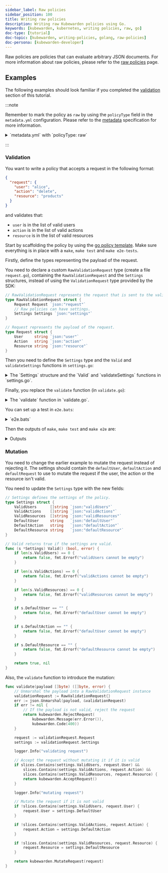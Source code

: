```yaml
---
sidebar_label: Raw policies
sidebar_position: 100
title: Writing raw policies
description: Writing raw Kubewarden policies using Go.
keywords: [kubewarden, kubernetes, writing policies, raw, go]
doc-type: [tutorial]
doc-topic: [kubewarden, writing-policies, golang, raw-policies]
doc-persona: [kubewarden-developer]
---
```


<head>
  <link rel="canonical" href="https://docs.kubewarden.io/writing-policies/go/raw-policies"/>
</head>

Raw policies are policies that can evaluate arbitrary JSON documents.
For more information about raw policies, please refer to the [raw policies](../../howtos/raw-policies.md) page.

## Examples

The following examples should look familiar if you completed the [validation](04-validation.md) section of this tutorial.

:::note

Remember to mark the policy as `raw` by using the `policyType` field in the `metadata.yml` configuration.
Please refer to the [metadata](../metadata.md) specification for more information.

<details>
<summary>`metadata.yml` with `policyType: raw`</summary>
```console
rules:
- apiGroups: [""]
  apiVersions: ["v1"]
  resources: ["pods"]
  operations: ["CREATE"]
mutating: false
contextAware: false
executionMode: kubewarden-wapc
// highlight-next-line
policyType: raw
# Consider the policy for the background audit scans. Default is true. Note the
# intrinsic limitations of the background audit feature on docs.kubewarden.io;
# If your policy hits any limitations, set to false for the audit feature to
# skip this policy and not generate false positives.
backgroundAudit: true
annotations:
  # artifacthub specific:
  io.artifacthub.displayName: Policy Name
  io.artifacthub.resources: Pod
  io.artifacthub.keywords: pod, cool policy, kubewarden
  io.kubewarden.policy.ociUrl: ghcr.io/yourorg/policies/policy-name # must match release workflow oci-target
  # kubewarden specific:
  io.kubewarden.policy.title: policy-name
  io.kubewarden.policy.description: Short description
  io.kubewarden.policy.author: "Author name <author-email@example.com>"
  io.kubewarden.policy.url: https://github.com/yourorg/policy-name
  io.kubewarden.policy.source: https://github.com/yourorg/policy-name
  io.kubewarden.policy.license: Apache-2.0
  # The next two annotations are used in the policy report generated by the
  # Audit scanner. Severity indicates policy check result criticality and
  # Category indicates policy category. See more here at docs.kubewarden.io
  io.kubewarden.policy.severity: medium # one of info, low, medium, high, critical. See docs.
  io.kubewarden.policy.category: Resource validation
```
</details>

:::

### Validation

You want to write a policy that accepts a request in the following format:

```json
{
  "request": {
    "user": "alice",
    "action": "delete",
    "resource": "products"
  }
}
```

and validates that:

- `user` is in the list of valid users
- `action` is in the list of valid actions
- `resource` is in the list of valid resources

Start by scaffolding the policy by using the
[go policy template](https://github.com/kubewarden/go-policy-template).
Make sure everything is in place with a `make`, `make test` and `make e2e-tests`.

Firstly, define the types representing the payload of the request.

You need to declare a custom `RawValidationRequest` type (create a file `request.go`),
containing the `RawValidationRequest` and the `Settings` structures,
instead of using the `ValidationRequest` type provided by the SDK:

```go
// RawValidationRequest represents the request that is sent to the validate function by the Policy Server.
type RawValidationRequest struct {
    Request Request `json:"request"`
    // Raw policies can have settings.
    Settings Settings `json:"settings"`
}

// Request represents the payload of the request.
type Request struct {
    User     string `json:"user"`
    Action   string `json:"action"`
    Resource string `json:"resource"`
}
```

Then you need to define the `Settings` type and the `Valid` and `validateSettings` functions in `settings.go`:

<details>

<summary>The `Settings` structure and the `Valid` and `validateSettings` functions in `settings.go`.</summary>

```go
// Settings represents the settings of the policy.
type Settings struct {
	ValidUsers     []string `json:"validUsers"`
	ValidActions   []string `json:"validActions"`
	ValidResources []string `json:"validResources"`
}

// Valid returns true if the settings are valid.
func (s *Settings) Valid() (bool, error) {
    if len(s.ValidUsers) == 0 {
        return false, fmt.Errorf("validUsers cannot be empty")
    }

    if len(s.ValidActions) == 0 {
        return false, fmt.Errorf("validActions cannot be empty")
    }

    if len(s.ValidResources) == 0 {
        return false, fmt.Errorf("validResources cannot be empty")
    }

    return true, nil
}

// validateSettings validates the settings.
func validateSettings(payload []byte) ([]byte, error) {
    logger.Info("validating settings")

    settings := Settings{}
    err := json.Unmarshal(payload, &settings)
    if err != nil {
        return kubewarden.RejectSettings(kubewarden.Message(fmt.Sprintf("Provided settings are not valid: %v", err)))
    }

    valid, err := settings.Valid()
    if err != nil {
        return kubewarden.RejectSettings(kubewarden.Message(fmt.Sprintf("Provided settings are not valid: %v", err)))
    }
    if valid {
        return kubewarden.AcceptSettings()
    }

    logger.Warn("rejecting settings")
    return kubewarden.RejectSettings(kubewarden.Message("Provided settings are not valid"))
}
```

</details>

Finally, you replace the `validate` function (in `validate.go`):

<details>

<summary>The `validate` function in `validate.go`.</summary>

```go
func validate(payload []byte) ([]byte, error) {
    // Unmarshal the payload into a RawValidationRequest instance
    validationRequest := RawValidationRequest{}
    err := json.Unmarshal(payload, &validationRequest)
    if err != nil {
        // If the payload is not valid, reject the request
        return kubewarden.RejectRequest(
            kubewarden.Message(err.Error()),
            kubewarden.Code(400))
    }

    request := validationRequest.Request
    settings := validationRequest.Settings

    // Validate the payload
    if slices.Contains(settings.ValidUsers, request.User) &&
        slices.Contains(settings.ValidActions, request.Action) &&
        slices.Contains(settings.ValidResources, request.Resource) {
        return kubewarden.AcceptRequest()
    }

    return kubewarden.RejectRequest(
        kubewarden.Message("The request cannot be accepted."),
        kubewarden.Code(400))
}
```

</details>

You can set up a test in `e2e.bats`:

<details>

<summary>`e2e.bats`</summary>

```bash
#!/usr/bin/env bats

@test "accept" {
  run kwctl run annotated-policy.wasm -r test_data/request.json -s test_data/settings.json

  # this prints the output when one the checks below fails
  echo "output = ${output}"

  # request allowed
  [ "$status" -eq 0 ]
  [ $(expr "$output" : '.*allowed.*true') -ne 0 ]
}
```

</details>

Then the outputs of `make`, `make test` and `make e2e` are:

<details>

<summary>Outputs</summary>

```console
make && make test && make e2e-tests
docker run \
	--rm \
	-e GOFLAGS="-buildvcs=false" \
	-v /home/jhk/projects/suse/tmp/fab-goraw:/src \
	-w /src tinygo/tinygo:0.30.0 \
	tinygo build -o policy.wasm -target=wasi -no-debug .
go test -v
=== RUN   TestAcceptValidSettings
--- PASS: TestAcceptValidSettings (0.00s)
=== RUN   TestRejectSettingsWithEmptyValidUsers
--- PASS: TestRejectSettingsWithEmptyValidUsers (0.00s)
=== RUN   TestRejectSettingsWithEmptyValidActions
--- PASS: TestRejectSettingsWithEmptyValidActions (0.00s)
=== RUN   TestRejectSettingsWithEmptyValidResources
--- PASS: TestRejectSettingsWithEmptyValidResources (0.00s)
=== RUN   TestValidateRequestAccept
--- PASS: TestValidateRequestAccept (0.00s)
=== RUN   TestValidateRequestReject
--- PASS: TestValidateRequestReject (0.00s)
PASS
ok  	github.com/kubewarden/go-policy-template	0.002s
kwctl annotate -m metadata.yml -u README.md -o annotated-policy.wasm policy.wasm
bats e2e.bats
e2e.bats
 ✓ accept

1 test, 0 failures
```

</details>

### Mutation

You need to change the earlier example to mutate the request instead of rejecting it.
The settings should contain the `defaultUser`, `defaultAction` and `defaultRequest`
to use to mutate the request if the user, the action or the resource isn't valid.

You need to update the `Settings` type with the new fields:

```go
// Settings defines the settings of the policy.
type Settings struct {
    ValidUsers      []string `json:"validUsers"`
    ValidActions    []string `json:"validActions"`
    ValidResources  []string `json:"validResources"`
    DefaultUser     string   `json:"defaultUser"`
    DefaultAction   string   `json:"defaultAction"`
    DefaultResource string   `json:"defaultResource"`
}

// Valid returns true if the settings are valid.
func (s *Settings) Valid() (bool, error) {
    if len(s.ValidUsers) == 0 {
        return false, fmt.Errorf("validUsers cannot be empty")
    }

    if len(s.ValidActions) == 0 {
        return false, fmt.Errorf("validActions cannot be empty")
    }

    if len(s.ValidResources) == 0 {
        return false, fmt.Errorf("validResources cannot be empty")
    }

    if s.DefaultUser == "" {
        return false, fmt.Errorf("defaultUser cannot be empty")
    }

    if s.DefaultAction == "" {
        return false, fmt.Errorf("defaultUser cannot be empty")
    }

    if s.DefaultResource == "" {
        return false, fmt.Errorf("defaultResource cannot be empty")
    }

    return true, nil
}
```

Also, the `validate` function to introduce the mutation:

```go
func validate(payload []byte) ([]byte, error) {
    // Unmarshal the payload into a RawValidationRequest instance
    validationRequest := RawValidationRequest{}
    err := json.Unmarshal(payload, &validationRequest)
    if err != nil {
        // If the payload is not valid, reject the request
        return kubewarden.RejectRequest(
            kubewarden.Message(err.Error()),
            kubewarden.Code(400))
    }

    request := validationRequest.Request
    settings := validationRequest.Settings

    logger.Info("validating request")

    // Accept the request without mutating it if it is valid
    if slices.Contains(settings.ValidUsers, request.User) &&
        slices.Contains(settings.ValidActions, request.Action) &&
        slices.Contains(settings.ValidResources, request.Resource) {
        return kubewarden.AcceptRequest()
    }

    logger.Info("mutating request")

    // Mutate the request if it is not valid
    if !slices.Contains(settings.ValidUsers, request.User) {
        request.User = settings.DefaultUser
    }

    if !slices.Contains(settings.ValidActions, request.Action) {
        request.Action = settings.DefaultAction
    }

    if !slices.Contains(settings.ValidResources, request.Resource) {
        request.Resource = settings.DefaultResource
    }

    return kubewarden.MutateRequest(request)
}
```

